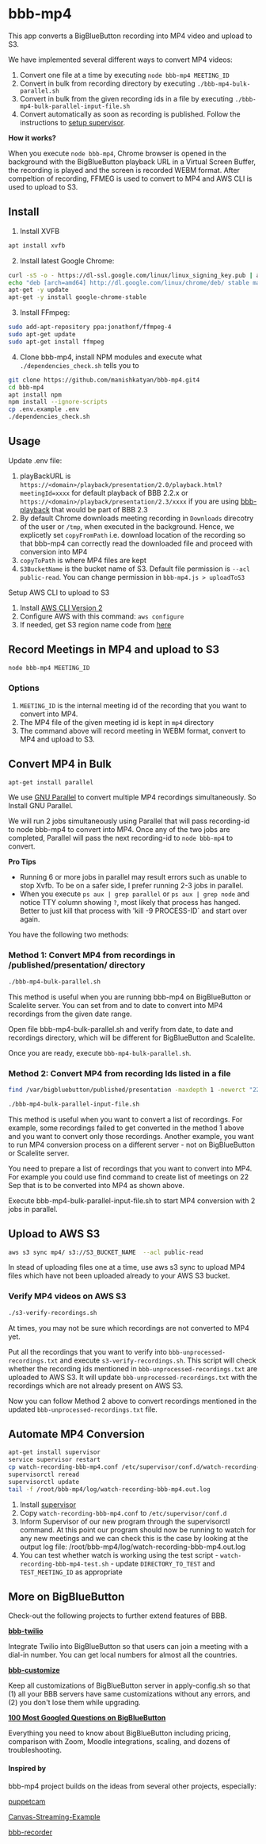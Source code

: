 # bbb-mp4

This app converts a BigBlueButton recording into MP4 video and upload to S3.

We have implemented several different ways to convert MP4 videos:
1. Convert one file at a time by executing `node bbb-mp4 MEETING_ID`
2. Convert in bulk from recording directory by executing `./bbb-mp4-bulk-parallel.sh`
3. Convert in bulk from the given recording ids in a file by executing `./bbb-mp4-bulk-parallel-input-file.sh`
4. Convert automatically as soon as recording is published. Follow the instructions to [setup supervisor](https://github.com/manishkatyan/bbb-mp4#automate-mp4-conversion).

**How it works?**

When you execute `node bbb-mp4`, Chrome browser is opened in the background with the BigBlueButton playback URL in a Virtual Screen Buffer, the recording is played and the screen is recorded WEBM format. After compeltion of recording, FFMEG is used to convert to MP4 and AWS CLI is used to upload to S3.

## Install

1. Install XVFB
```sh
apt install xvfb
```

2. Install latest Google Chrome:

```sh
curl -sS -o - https://dl-ssl.google.com/linux/linux_signing_key.pub | apt-key add
echo "deb [arch=amd64] http://dl.google.com/linux/chrome/deb/ stable main" > /etc/apt/sources.list.d/google-chrome.list
apt-get -y update
apt-get -y install google-chrome-stable
```

3. Install FFmpeg:
```sh
sudo add-apt-repository ppa:jonathonf/ffmpeg-4
sudo apt-get update
sudo apt-get install ffmpeg
```

4. Clone bbb-mp4, install NPM modules and execute what `./dependencies_check.sh` tells you to 
```sh
git clone https://github.com/manishkatyan/bbb-mp4.git4
cd bbb-mp4
apt install npm
npm install --ignore-scripts
cp .env.example .env
./dependencies_check.sh
```

## Usage

Update .env file:
1) playBackURL is `https://<domain>/playback/presentation/2.0/playback.html?meetingId=xxxx` for default playback of BBB 2.2.x or `https://<domain>/playback/presentation/2.3/xxxx` if you are using [bbb-playback](https://github.com/bigbluebutton/bbb-playback) that would be part of BBB 2.3
2) By default Chrome downloads meeting recording in `Downloads` direcotry of the user or `/tmp`, when executed in the background. Hence, we explicetly set `copyFromPath` i.e. download location of the recording so that bbb-mp4 can correctly read the downloaded file and proceed with conversion into MP4   
3) `copyToPath` is where MP4 files are kept
4) `S3BucketName` is the bucket name of S3. Default file permission is `--acl public-read`. You can change permission in `bbb-mp4.js > uploadToS3`

Setup AWS CLI to upload to S3
1) Install [AWS CLI Version 2](https://docs.aws.amazon.com/cli/latest/userguide/cli-chap-install.html)
2) Configure AWS with this command: `aws configure`
3) If needed, get S3 region name code from [here](https://docs.aws.amazon.com/general/latest/gr/rande.html#s3_region)

## Record Meetings in MP4 and upload to S3

```sh
node bbb-mp4 MEETING_ID
```

### Options

1) `MEETING_ID` is the internal meeting id of the recording that you want to convert into MP4. 
2) The MP4 file of the given meeting id is kept in `mp4` directory
3) The command above will record meeting in WEBM format, convert to MP4 and upload to S3. 

## Convert MP4 in Bulk

```sh
apt-get install parallel
```

We use [GNU Parallel](https://www.gnu.org/software/parallel/) to convert multiple MP4 recordings simultaneously. So Install GNU Parallel.  

We will run 2 jobs simultaneously using Parallel that will pass recording-id to node bbb-mp4 to convert into MP4. Once any of the two jobs are completed, Parallel will pass the next recording-id to `node bbb-mp4` to convert.

**Pro Tips** 
- Running 6 or more jobs in parallel may result errors such as unable to stop Xvfb. To be on a safer side, I prefer running 2-3 jobs in parallel.
- When you execute `ps aux | grep parallel` or `ps aux | grep node` and notice TTY column showing `?`, most likely that process has hanged. Better to just kill that process with 'kill -9 PROCESS-ID` and start over again.   

You have the following two methods:

### Method 1: Convert MP4 from recordings in /published/presentation/ directory

```sh
./bbb-mp4-bulk-parallel.sh
```

This method is useful when you are running bbb-mp4 on BigBlueButton or Scalelite server. You can set from and to date to convert into MP4 recordings from the given date range.

Open file bbb-mp4-bulk-parallel.sh and verify from date, to date and recordings directory, which will be different for BigBlueButton and Scalelite. 

Once you are ready, execute `bbb-mp4-bulk-parallel.sh`.
 

### Method 2: Convert MP4 from recording Ids listed in a file 

```sh
find /var/bigbluebutton/published/presentation -maxdepth 1 -newerct "22 Sep 2020" ! -newerct "23 Sep 2020" -printf "%f\n" > bbb-unprocessed-recordings.txt

./bbb-mp4-bulk-parallel-input-file.sh
```

This method is useful when you want to convert a list of recordings. For example, some recordings failed to get converted in the method 1 above and you want to convert only those recordings. Another example, you want to run MP4 conversion process on a different server - not on BigBlueButton or Scalelite server. 

You need to prepare a list of recordings that you want to convert into MP4. For example you could use find command to create list of meetings on 22 Sep that is to be converted into MP4 as shown above. 

Execute bbb-mp4-bulk-parallel-input-file.sh to start MP4 conversion with 2 jobs in parallel.

## Upload to AWS S3

```sh
aws s3 sync mp4/ s3://S3_BUCKET_NAME  --acl public-read
```

In stead of uploading files one at a time, use aws s3 sync to upload MP4 files which have not been uploaded already to your AWS S3 bucket. 

### Verify MP4 videos on AWS S3

```sh
./s3-verify-recordings.sh
```

At times, you may not be sure which recordings are not converted to MP4 yet. 

Put all the recordings that you want to verify into `bbb-unprocessed-recordings.txt` and execute `s3-verify-recordings.sh`. This script will check whether the recording ids mentioned in `bbb-unprocessed-recordings.txt` are uploaded to AWS S3. It will update `bbb-unprocessed-recordings.txt` with the recordings which are not already present on AWS S3.  

Now you can follow Method 2 above to convert recordings mentioned in the updated `bbb-unprocessed-recordings.txt` file. 

## Automate MP4 Conversion

```sh
apt-get install supervisor
service supervisor restart
cp watch-recording-bbb-mp4.conf /etc/supervisor/conf.d/watch-recording-bbb-mp4.conf
supervisorctl reread
supervisorctl update
tail -f /root/bbb-mp4/log/watch-recording-bbb-mp4.out.log
```

1) Install [supervisor](https://www.digitalocean.com/community/tutorials/how-to-install-and-manage-supervisor-on-ubuntu-and-debian-vps)
2) Copy `watch-recording-bbb-mp4.conf` to `/etc/supervisor/conf.d`
3) Inform Supervisor of our new program through the supervisorctl command. At this point our program should now be running to watch for any new meetings and we can check this is the case by looking at the output log file: /root/bbb-mp4/log/watch-recording-bbb-mp4.out.log
4) You can test whether watch is working using the test script - `watch-recording-bbb-mp4-test.sh` - update `DIRECTORY_TO_TEST` and `TEST_MEETING_ID` as appropriate


## More on BigBlueButton

Check-out the following projects to further extend features of BBB.

[**bbb-twilio**](https://github.com/manishkatyan/bbb-twilio)

Integrate Twilio into BigBlueButton so that users can join a meeting with a dial-in number. You can get local numbers for almost all the countries. 

[**bbb-customize**](https://github.com/manishkatyan/bbb-customize)

Keep all customizations of BigBlueButton server in apply-config.sh so that (1) all your BBB servers have same customizations without any errors, and (2) you don't lose them while upgrading.

[**100 Most Googled Questions on BigBlueButton**](https://higheredlab.com/bigbluebutton-guide/)

Everything you need to know about BigBlueButton including pricing, comparison with Zoom, Moodle integrations, scaling, and dozens of troubleshooting.

#### Inspired by

bbb-mp4 project builds on the ideas from several other projects, especially:

[puppetcam](https://github.com/muralikg/puppetcam)

[Canvas-Streaming-Example](https://github.com/fbsamples/Canvas-Streaming-Example)

[bbb-recorder](https://github.com/jibon57/bbb-recorder)
